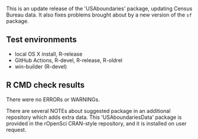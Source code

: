 This is an update release of the 'USAboundaries' package, updating Census Bureau
data. It also fixes problems brought about by a new version of the `sf` package.

## Test environments

* local OS X install, R-release
* GitHub Actions, R-devel, R-release, R-oldrel 
* win-builder (R-devel)

## R CMD check results

There were no ERRORs or WARNINGs.

There are several NOTEs about suggested package in an additional repository which adds extra data. This 'USAboundariesData' package is provided in the rOpenSci CRAN-style repository, and it is installed on user request.
